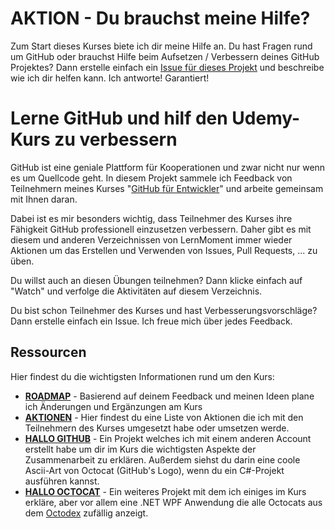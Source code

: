 # AKTION - Du brauchst meine Hilfe?

Zum Start dieses Kurses biete ich dir meine Hilfe an. Du hast Fragen rund um GitHub oder brauchst Hilfe beim Aufsetzen / Verbessern deines GitHub Projektes? Dann erstelle einfach ein [Issue für dieses Projekt](https://github.com/LernMoment/github-fuer-entwickler/issues) und beschreibe wie ich dir helfen kann. Ich antworte! Garantiert!

# Lerne GitHub und hilf den Udemy-Kurs zu verbessern

GitHub ist eine geniale Plattform für Kooperationen und zwar nicht nur wenn es um Quellcode geht. In diesem Projekt sammele ich Feedback von Teilnehmern meines Kurses "[GitHub für Entwickler](https://www.udemy.com/github-fuer-entwickler/?couponCode=UGiHuK-15_GH)" und arbeite gemeinsam mit Ihnen daran.

Dabei ist es mir besonders wichtig, dass Teilnehmer des Kurses ihre Fähigkeit GitHub professionell einzusetzen verbessern. Daher gibt es mit diesem und anderen Verzeichnissen von LernMoment immer wieder Aktionen um das Erstellen und Verwenden von Issues, Pull Requests, ... zu üben.

Du willst auch an diesen Übungen teilnehmen? Dann klicke einfach auf "Watch" und verfolge die Aktivitäten auf diesem Verzeichnis.

Du bist schon Teilnehmer des Kurses und hast Verbesserungsvorschläge? Dann erstelle einfach ein Issue. Ich freue mich über jedes Feedback.

## Ressourcen

Hier findest du die wichtigsten Informationen rund um den Kurs:

 - **[ROADMAP](Roadmap.md)** - Basierend auf deinem Feedback und meinen Ideen plane ich Änderungen und Ergänzungen am Kurs
 - **[AKTIONEN](Aktionen.md)** - Hier findest du eine Liste von Aktionen die ich mit den Teilnehmern des Kurses umgesetzt habe oder umsetzen werde.
 - **[HALLO GITHUB](https://github.com/LMStudent/hallo-github)** - Ein Projekt welches ich mit einem anderen Account erstellt habe um dir im Kurs die wichtigsten Aspekte der Zusammenarbeit zu erklären. Außerdem siehst du darin eine coole Ascii-Art von Octocat (GitHub's Logo), wenn du ein C#-Projekt ausführen kannst.
 - **[HALLO OCTOCAT](https://github.com/LMStudent/hallo-octocat)** - Ein weiteres Projekt mit dem ich einiges im Kurs erkläre, aber vor allem eine .NET WPF Anwendung die alle Octocats aus dem [Octodex](https://octodex.github.com) zufällig anzeigt.
